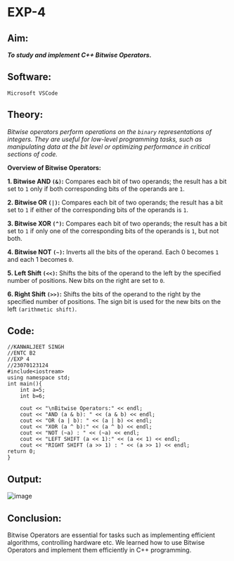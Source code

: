 # EXP-4

## Aim:
_**To study and implement C++ Bitwise Operators.**_

## Software:
`Microsoft VSCode`

## Theory:
*Bitwise operators perform operations on the `binary` representations of integers. They are useful for low-level programming tasks, such as manipulating data at the bit level or optimizing performance in critical sections of code.*

**Overview of Bitwise Operators:**

 **1. Bitwise AND `(&)`:**
 Compares each bit of two operands; the result has a bit set to `1` only if both corresponding bits of the operands are `1`.
 
 **2. Bitwise OR `(|)`:**
 Compares each bit of two operands; the result has a bit set to `1` if either of the corresponding bits of the operands is `1`.
 
 **3. Bitwise XOR `(^)`:**
 Compares each bit of two operands; the result has a bit set to `1` if only one of the corresponding bits of the operands is `1`, but not both.
 
 **4. Bitwise NOT `(~)`:**
 Inverts all the bits of the operand. Each 0 becomes `1` and each 1 becomes `0`.
 
 **5. Left Shift `(<<)`:**
 Shifts the bits of the operand to the left by the specified number of positions. New bits on the right are set to `0`.
 
 **6. Right Shift `(>>)`:**
 Shifts the bits of the operand to the right by the specified number of positions. The sign bit is used for the new bits on the left `(arithmetic shift)`.
 


## Code: 
```
//KANWALJEET SINGH
//ENTC B2
//EXP 4
//23070123124
#include<iostream>
using namespace std;
int main(){
    int a=5;
    int b=6;
    
    cout << "\nBitwise Operators:" << endl;
    cout << "AND (a & b): " << (a & b) << endl;
    cout << "OR (a | b): " << (a | b) << endl;
    cout << "XOR (a ^ b):" << (a ^ b) << endl;
    cout << "NOT (~a) : " << (~a) << endl;
    cout << "LEFT SHIFT (a << 1):" << (a << 1) << endl;
    cout << "RIGHT SHIFT (a >> 1) : " << (a >> 1) << endl;
return 0;
}

```
## Output:
![image](https://github.com/user-attachments/assets/470c3df3-1a7b-4d9f-9075-229f0f4eeeda)

## Conclusion:
Bitwise Operators are essential for tasks such as implementing efficient algorithms, controlling hardware etc. We learned how to use Bitwise Operators and implement them efficiently in C++ programming.
